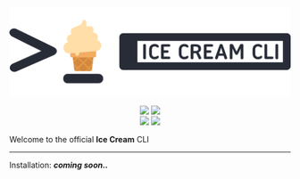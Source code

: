 <p align="center">
<img src="logo.png">
<p align="center">
<img src="https://img.shields.io/badge/developer-myfer-green?style=for-the-badge&logo=github&logoColor=%23f6f8fa"> <img src="https://img.shields.io/github/stars/ice-cream-js/icecream-cli?style=for-the-badge&logo=github&logoColor=%23f6f8fa"><br><img src="https://img.shields.io/badge/builds-passing-brightgreen?style=for-the-badge&logo=github&logoColor=%23f6f8fa"> <img src="https://img.shields.io/badge/release-v1.1.5-brightgreen?style=for-the-badge&logo=gnubash&logoColor=%23f6f8fa">
</p>

Welcome to the official **Ice Cream** CLI

***

Installation:
***coming soon..***
